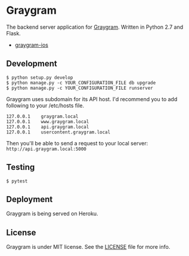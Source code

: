 # Graygram

The backend server application for [Graygram](https://www.graygram.com). Written in Python 2.7 and Flask.

* [graygram-ios](https://github.com/devxoul/graygram-ios)

## Development

```console
$ python setup.py develop
$ python manage.py -c YOUR_CONFIGURATION_FILE db upgrade
$ python manage.py -c YOUR_CONFIGURATION_FILE runserver
```

Graygram uses subdomain for its API host. I'd recommend you to add following to your /etc/hosts file.

```
127.0.0.1    graygram.local
127.0.0.1    www.graygram.local
127.0.0.1    api.graygram.local
127.0.0.1    usercontent.graygram.local
```

Then you'll be able to send a request to your local server: `http://api.graygram.local:5000`

## Testing

```console
$ pytest
```

## Deployment

Graygram is being served on Heroku.

## License

Graygram is under MIT license. See the [LICENSE](LICENSE) file for more info.
